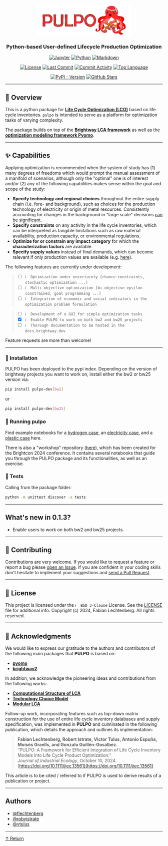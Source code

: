 <div align="center">

<img src="https://github.com/flechtenberg/flechtenberg_images/blob/main/Pulpo-Logo_INKSCAPE.png?raw=true" width="300" />

<h3>Python-based User-defined Lifecycle Production Optimization</h3>

<!-- Development Tools -->
[![Jupyter](https://img.shields.io/badge/Jupyter-F37626.svg?style=flat&logo=Jupyter&logoColor=white)](https://jupyter.org/)
[![Python](https://img.shields.io/badge/Python-3776AB.svg?style=flat&logo=Python&logoColor=white)](https://www.python.org/)
[![Markdown](https://img.shields.io/badge/Markdown-000000.svg?style=flat&logo=Markdown&logoColor=white)](https://www.markdownguide.org/)

<!-- Project Metadata -->
[![License](https://img.shields.io/github/license/flechtenberg/pulpo?style=flat&color=5D6D7E)](https://github.com/flechtenberg/pulpo/blob/main/LICENSE)
[![Last Commit](https://img.shields.io/github/last-commit/flechtenberg/pulpo?style=flat&color=5D6D7E)](https://github.com/flechtenberg/pulpo/commits/main)
[![Commit Activity](https://img.shields.io/github/commit-activity/m/flechtenberg/pulpo?style=flat&color=5D6D7E)](https://github.com/flechtenberg/pulpo/pulse)
[![Top Language](https://img.shields.io/github/languages/top/flechtenberg/pulpo?style=flat&color=5D6D7E)](https://github.com/flechtenberg/pulpo)

<!-- Additional -->
[![PyPI - Version](https://img.shields.io/pypi/v/pulpo-dev?color=%2300549f)](https://pypi.org/project/pulpo-dev/)
[![GitHub Stars](https://img.shields.io/github/stars/flechtenberg/pulpo?style=flat&color=FFD700)](https://github.com/flechtenberg/pulpo/stargazers)

</div>

---

## 📍 Overview

This is a python package for **[Life Cycle Optimization (LCO)](https://onlinelibrary.wiley.com/doi/full/10.1111/jiec.13561)** based on life cycle inventories. `pulpo` is intended to serve as a platform for optimization tasks of varying complexity.   

The package builds on top of the **[Brightway LCA framework](https://docs.brightway.dev/en/latest)** as well as the **[optimization modeling framework Pyomo](https://www.pyomo.org/)**.

---

## ✨ Capabilities

Applying optimization is recommended when the system of study has (1) many degrees of freedoms which would prompt the manual assessment of a manifold of scenarios, although only the "optimal" one is of interest and/or (2) any of the following capabilities makes sense within the goal and scope of the study:

- **Specify technology and regional choices** throughout the entire supply chain (i.e. fore- and background), such as choices for the production technology of electricity or origin of metal resources. Consistently accounting for changes in the background in "large scale" decisions [can be significant](https://www.sciencedirect.com/science/article/pii/S2352550924002422). 
- **Specify constraints** on any activity in the life cycle inventories, which can be interpreted as tangible limitations such as raw material availability, production capacity, or environmental regulations.
- **Optimize for or constrain any impact category** for which the **characterization factors** are available.
- **Specify supply values** instead of final demands, which can become relevant if only production values are available (e.g. [here](https://www.pnas.org/doi/10.1073/pnas.1821029116)).

The following features are currently under development:

> - [ ] `ℹ️  Optimization under uncertainty [chance-constraints, stochastic optimization ...]`
> - [ ] `ℹ️  Multi-objective optimization [bi-objective epsilon constrained, goal programming ...]`
> - [ ] `ℹ️  Integration of economic and social indicators in the optimization problem formulation`

> - [ ] `ℹ️  Development of a GUI for simple optimization tasks`
> - [X] `ℹ️  Enable PULPO to work on both bw2 and bw25 projects`
> - [ ] `ℹ️  Thorough documentation to be hosted in the docs.brightway.dev`

Feature requests are more than welcome!

---

### 🔧 Installation
PULPO has been deployed to the pypi index. Depending on the version of brightway projects you want to work on, install either the bw2 or bw25 version via:
```sh
pip install pulpo-dev[bw2]
```
or
```sh
pip install pulpo-dev[bw25]
```

### 🤖 Running pulpo
Find example notebooks for a [hydrogen case](https://github.com/flechtenberg/pulpo/blob/master/notebooks/hydrogen_showcase.ipynb), an [electricity case](https://github.com/flechtenberg/pulpo/blob/master/notebooks/electricity_showcase.ipynb), and a [plastic case](https://github.com/flechtenberg/pulpo/blob/master/notebooks/plastic_showcase.ipynb) here.

There is also a "workshop" repository ([here](https://github.com/flechtenberg/pulpo_workshop)), which has been created for the Brightcon 2024 conference. It contains several notebooks that guide you through the PULPO package and its functionalities, as well as an exercise.


### 🧪 Tests

Calling from the package folder: 

```sh
python -m unittest discover -s tests
```

---
## What's new in 0.1.3?
- Enable users to work on both bw2 and bw25 projects.

---

## 🤝 Contributing
Contributions are very welcome. If you would like to request a feature or report a bug please [open an Issue](https://github.com/flechtenberg/pulpo/issues). If you are confident in your coding skills don't hesitate to implement your suggestions and [send a Pull Request](https://github.com/flechtenberg/pulpo/pulls).

---

## 📄 License

This project is licensed under the `ℹ️  BSD 3-Clause` License. See the [LICENSE](LICENSE) file for additional info.
Copyright (c) 2024, Fabian Lechtenberg. All rights reserved.


---

## 👏 Acknowledgments

We would like to express our gratitude to the authors and contributors of the following main packages that **PULPO** is based on:

- [**pyomo**](https://github.com/Pyomo/pyomo)
- [**brightway2**](https://github.com/brightway-lca/brightway2)

In addition, we acknowledge the pioneering ideas and contributions from the following works:

- **[Computational Structure of LCA](http://link.springer.com/10.1007/978-94-015-9900-9)**
- **[Technology Choice Model](https://pubs.acs.org/doi/10.1021/acs.est.6b04270)**
- **[Modular LCA](http://link.springer.com/10.1007/s11367-015-1015-3)**

Follow-up work, incorporating features such as top-down matrix construction for the use of entire life cycle inventory databases and supply specification, was implemented in **PULPO** and culminated in the following publication, which details the approach and outlines its implementation:

> **Fabian Lechtenberg, Robert Istrate, Victor Tulus, Antonio Espuña, Moisès Graells, and Gonzalo Guillén‐Gosálbez.**  
> “PULPO: A Framework for Efficient Integration of Life Cycle Inventory Models into Life Cycle Product Optimization.”  
> *Journal of Industrial Ecology*, October 10, 2024.  
> [https://doi.org/10.1111/jiec.13561](https://doi.org/10.1111/jiec.13561)


This article is to be cited / referred to if PULPO is used to derive results of a publication or project.

---
## Authors
- [@flechtenberg](https://www.github.com/flechtenberg)
- [@robyistrate](https://www.github.com/robyistrate)
- [@vtulus](https://www.github.com/vtulus)
---
[↑ Return](#Top)
